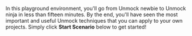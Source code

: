 In this playground environment, you'll go from Unmock newbie to Unmock ninja in less than fifteen minutes. By the end, you'll have seen the most important and useful Unmock techniques that you can apply to your own projects. Simply click **Start Scenario** below to get started!
